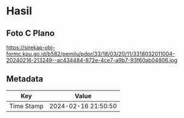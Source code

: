 # Hasil

## Foto C Plano

https://sirekap-obj-formc.kpu.go.id/b582/pemilu/pdpr/33/18/03/20/11/3318032011004-20240216-213249--ac434484-872e-4ce7-a9b7-93f60ab04806.jpg


## Metadata

| Key        | Value               |
| ---------- | ------------------- |
| Time Stamp | 2024-02-16 21:50:50 |



